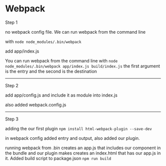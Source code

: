 # Webpack

Step 1

no webpack config file. We can run webpack from the command line

with ` node node_modules/.bin/webpack  ` 

add app/index.js

You can run webpack from the command line with
` node node_modules/.bin/webpack app/index.js build/index.js `
the first argument is the entry and the second is the destination

___

Step 2

add app/config.js and include it as module into index.js

also added webpack.config.js

___

Step 3

adding the our first plugin
` npm install html-webpack-plugin --save-dev `
  
in webpack config added entry and output, also added our plugin.

running webpack from .bin creates an app.js that includes our component in the bundle and our plugin makes creates an index.html that has our app.js in it.
Added build script to package.json 
` npm run build ` 



